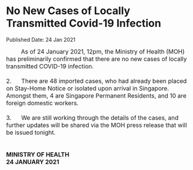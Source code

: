 <html>
    <meta http-equiv="Content-Type" content="text/html; charset=utf-8"/>
    <meta charset="utf-8"/>
    <title>No New Cases of Locally Transmitted Covid-19 Infection </title>
    <body><h1>No New Cases of Locally Transmitted Covid-19 Infection </h1>
    <p>Published Date: 24 Jan 2021</p> <p><span style="font-size: 16px;">&nbsp; &nbsp; &nbsp; &nbsp; &nbsp;As of 24 January 2021, 12pm, the Ministry of Health (MOH) has preliminarily confirmed that there are no new cases of locally transmitted COVID-19 infection.<br><br>2.&nbsp; &nbsp; &nbsp; There are 48 imported cases, who had already been placed on Stay-Home Notice or isolated upon arrival in Singapore. Amongst them, 4 are Singapore Permanent Residents, and 10 are foreign domestic workers.<br><br>3.&nbsp; &nbsp; &nbsp; We are still working through the details of the cases, and further updates will be shared via the MOH press release that will be issued tonight.<br><br><br><strong>MINISTRY OF HEALTH<br></strong><strong>24 JANUARY 2021</strong></span></p></body>
</html>